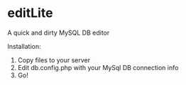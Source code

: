 editLite
========

A quick and dirty MySQL DB editor

Installation:
1. Copy files to your server
2. Edit db.config.php with your MySql DB connection info
3. Go!

